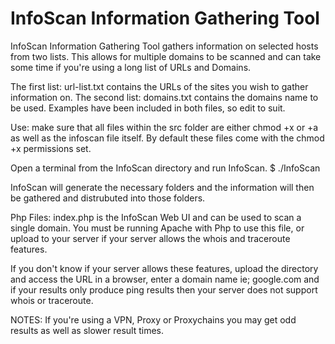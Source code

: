 # InfoScan Information Gathering Tool
InfoScan Information Gathering Tool gathers information on selected hosts from two lists.
This allows for multiple domains to be scanned and can take some time if you're using a
long list of URLs and Domains.

The first list: url-list.txt contains the URLs of the sites you wish to gather information on.
The second list: domains.txt contains the domains name to be used.
Examples have been included in both files, so edit to suit.

Use:
make sure that all files within the src folder are either chmod +x or +a as well as the infoscan file itself.
By default these files come with the chmod +x permissions set.

Open a terminal from the InfoScan directory and run InfoScan.
$ ./InfoScan

InfoScan will generate the necessary folders and the information will then be gathered
and distrubuted into those folders.

Php Files:
index.php is the InfoScan Web UI and can be used to scan a single domain.
You must be running Apache with Php to use this file, or upload to your server if your
server allows the whois and traceroute features.

If you don't know if your server allows these features, upload the directory and access
the URL in a browser, enter a domain name ie; google.com and if your results only produce
ping results then your server does not support whois or traceroute.

NOTES:
If you're using a VPN, Proxy or Proxychains you may get odd results as well as slower
result times.
